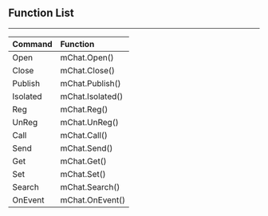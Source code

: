 ## Function List

---

| Command | Function |
| :--- | :--- |
| Open | mChat.Open\(\) |
| Close | mChat.Close\(\) |
| Publish | mChat.Publish\(\) |
| Isolated | mChat.Isolated\(\) |
| Reg | mChat.Reg\(\) |
| UnReg | mChat.UnReg\(\) |
| Call | mChat.Call\(\) |
| Send | mChat.Send\(\) |
| Get | mChat.Get\(\) |
| Set | mChat.Set\(\) |
| Search | mChat.Search\(\) |
| OnEvent | mChat.OnEvent\(\) |



